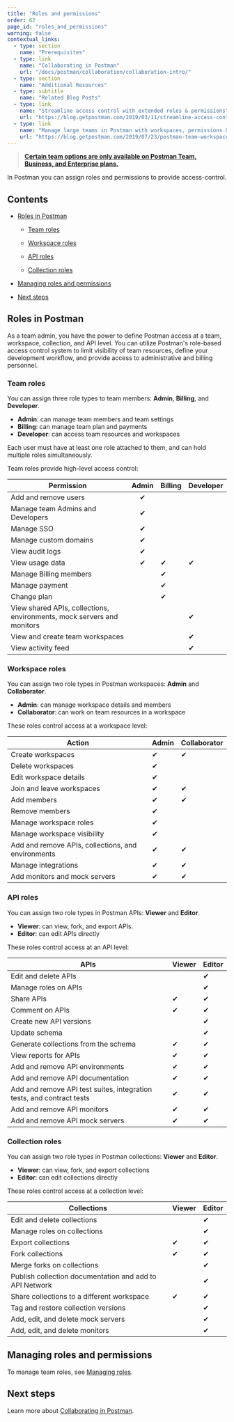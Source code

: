 ```yaml
---
title: "Roles and permissions"
order: 62
page_id: "roles_and_permissions"
warning: false
contextual_links:
  - type: section
    name: "Prerequisites"
  - type: link
    name: "Collaborating in Postman"
    url: "/docs/postman/collaboration/collaboration-intro/"
  - type: section
    name: "Additional Resources"
  - type: subtitle
    name: "Related Blog Posts"
  - type: link
    name: "Streamline access control with extended roles & permissions"
    url: "https://blog.getpostman.com/2019/03/11/streamline-access-control-with-extended-roles-permissions/?_ga=2.109343365.1078379737.1571761632-963694147.1565912089"
  - type: link
    name: "Manage large teams in Postman with workspaces, permissions & more"
    url: "https://blog.getpostman.com/2019/07/23/postman-team-workspaces-and-permissions/?_ga=2.109343365.1078379737.1571761632-963694147.1565912089"
---
```

> __[Certain team options are only available on Postman Team, Business, and Enterprise plans.](https://www.postman.com/pricing)__

In Postman you can assign roles and permissions to provide access-control.

## Contents

* [Roles in Postman](#roles-in-postman)

  * [Team roles](#team-roles)

  * [Workspace roles](#workspace-roles)

  * [API roles](#api-roles)

  * [Collection roles](#collection-roles)

* [Managing roles and permissions](#managing-roles-and-permissions)

* [Next steps](#next-steps)

## Roles in Postman

As a team admin, you have the power to define Postman access at a team, workspace, collection, and API level. You can utilize Postman's role-based access control system to limit visibility of team resources, define your development workflow, and provide access to administrative and billing personnel.

### Team roles

You can assign three role types to team members: **Admin**, **Billing**, and **Developer**.

* **Admin**: can manage team members and team settings
* **Billing**: can manage team plan and payments
* **Developer**: can access team resources and workspaces

Each user must have at least one role attached to them, and can hold multiple roles simultaneously.

Team roles provide high-level access control:

| Permission | Admin | Billing | Developer |
| --- |:---:| --- | --- |
| Add and remove users | &#x2714; | |
| Manage team Admins and Developers | &#x2714; | |
| Manage SSO | &#x2714; ||
| Manage custom domains  | &#x2714; ||
| View audit logs  | &#x2714; | |
| View usage data | &#x2714; | &#x2714; | &#x2714;
| Manage Billing members | | &#x2714; |
| Manage payment | | &#x2714; | |
| Change plan  | | &#x2714; |
| View shared APIs, collections, environments, mock servers and monitors | | |&#x2714;
| View and create team workspaces | | | &#x2714;
| View activity feed  | | | &#x2714;

### Workspace roles

You can assign two role types in Postman workspaces: **Admin** and **Collaborator**. 

* **Admin**: can manage workspace details and members
* **Collaborator**: can work on team resources in a workspace

These roles control access at a workspace level: 

| Action | Admin | Collaborator |
| --- | --- | --- |
| Create workspaces | &#x2714; | &#x2714; |
| Delete workspaces | &#x2714; | |
| Edit workspace details | &#x2714; | |
| Join and leave workspaces | &#x2714; | &#x2714; |
| Add members | &#x2714; | &#x2714; |
| Remove members | &#x2714; | |
| Manage workspace roles | &#x2714; | |
| Manage workspace visibility | &#x2714; | |
| Add and remove APIs, collections, and environments | &#x2714; | &#x2714; |
| Manage integrations | &#x2714; | &#x2714; |
| Add monitors and mock servers | &#x2714; | &#x2714; |

### API roles

You can assign two role types in Postman APIs: **Viewer** and **Editor**. 

* **Viewer**: can view, fork, and export APIs.
* **Editor**: can edit APIs directly

These roles control access at an API level:

| APIs |   Viewer   | Editor |
| ---   |   ---     | ---   |
| Edit and delete APIs |       | &#x2714;    |
| Manage roles on APIs  |     | &#x2714;  |
| Share APIs  |   &#x2714;   | &#x2714;   |
| Comment on APIs |   &#x2714;   | &#x2714;   |
| Create new API versions |     | &#x2714;   |
| Update schema |     | &#x2714;   |
| Generate collections from the schema |   &#x2714;  | &#x2714;   |
| View reports for APIs |   &#x2714;  | &#x2714;   |
| Add and remove API environments |   &#x2714;  | &#x2714;   |
| Add and remove API documentation |   &#x2714;  | &#x2714;   |
| Add and remove API test suites, integration tests, and contract tests |   &#x2714;  | &#x2714;   |
| Add and remove API monitors |   &#x2714;  | &#x2714;   |
| Add and remove API mock servers |   &#x2714;  | &#x2714;   |

### Collection roles

You can assign two role types in Postman collections: **Viewer** and **Editor**. 

* **Viewer**: can view, fork, and export collections
* **Editor**: can edit collections directly

These roles control access at a collection level:

| Collections |   Viewer   | Editor |
| ---   |   ---     | ---   |
| Edit and delete collections |       | &#x2714;    |
| Manage roles on collections  |     | &#x2714;  |
| Export collections  |   &#x2714;   | &#x2714;   |
| Fork collections |   &#x2714;   | &#x2714;   |
| Merge forks on collections  |         | &#x2714;   |
| Publish collection documentation and add to API Network  |      | &#x2714;  |
| Share collections to a different workspace  |  &#x2714;  | &#x2714;   |
| Tag and restore collection versions   |    | &#x2714;   |
| Add, edit, and delete mock servers  |         | &#x2714;   |
| Add, edit, and delete monitors |       | &#x2714;    |

## Managing roles and permissions

To manage team roles, see [Managing roles](/docs/postman-pro/managing-pro/managing-your-team/#managing-roles).

## Next steps

Learn more about [Collaborating in Postman](/docs/postman/collaboration/collaboration-intro/).
